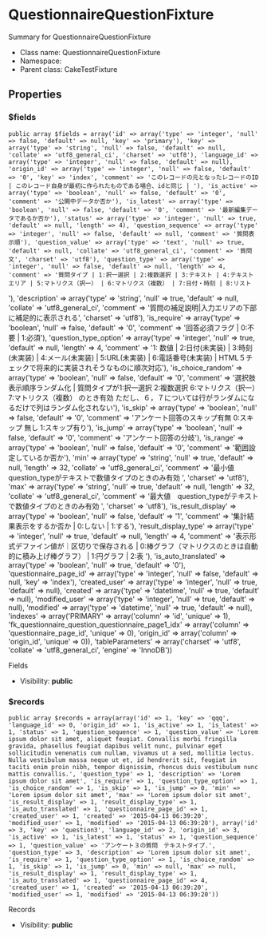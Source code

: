 QuestionnaireQuestionFixture
===============

Summary for QuestionnaireQuestionFixture




* Class name: QuestionnaireQuestionFixture
* Namespace: 
* Parent class: CakeTestFixture





Properties
----------


### $fields

    public array $fields = array('id' => array('type' => 'integer', 'null' => false, 'default' => null, 'key' => 'primary'), 'key' => array('type' => 'string', 'null' => false, 'default' => null, 'collate' => 'utf8_general_ci', 'charset' => 'utf8'), 'language_id' => array('type' => 'integer', 'null' => false, 'default' => null), 'origin_id' => array('type' => 'integer', 'null' => false, 'default' => '0', 'key' => 'index', 'comment' => 'このレコードの元となったレコードのID | このレコード自身が最初に作られたものである場合、idと同じ | '), 'is_active' => array('type' => 'boolean', 'null' => false, 'default' => '0', 'comment' => '公開中データか否か'), 'is_latest' => array('type' => 'boolean', 'null' => false, 'default' => '0', 'comment' => '最新編集データであるか否か'), 'status' => array('type' => 'integer', 'null' => true, 'default' => null, 'length' => 4), 'question_sequence' => array('type' => 'integer', 'null' => false, 'default' => null, 'comment' => '質問表示順'), 'question_value' => array('type' => 'text', 'null' => true, 'default' => null, 'collate' => 'utf8_general_ci', 'comment' => '質問文', 'charset' => 'utf8'), 'question_type' => array('type' => 'integer', 'null' => false, 'default' => null, 'length' => 4, 'comment' => '質問タイプ | 1:択一選択 | 2:複数選択 | 3:テキスト | 4:テキストエリア | 5:マトリクス（択一） | 6:マトリクス（複数） | 7:日付・時刻 | 8:リスト
'), 'description' => array('type' => 'string', 'null' => true, 'default' => null, 'collate' => 'utf8_general_ci', 'comment' => '質問の補足説明|入力エリアの下部に補足的に表示される', 'charset' => 'utf8'), 'is_require' => array('type' => 'boolean', 'null' => false, 'default' => '0', 'comment' => '回答必須フラグ | 0:不要 | 1:必須'), 'question_type_option' => array('type' => 'integer', 'null' => true, 'default' => null, 'length' => 4, 'comment' => '1: 数値 | 2:日付(未実装) | 3:時刻(未実装) | 4:メール(未実装) | 5:URL(未実装) | 6:電話番号(未実装) | HTML５チェックで将来的に実装されそうなものに順次対応'), 'is_choice_random' => array('type' => 'boolean', 'null' => false, 'default' => '0', 'comment' => '選択肢表示順序ランダム化 | 質問タイプが1:択一選択 2:複数選択 6:マトリクス（択一） 7:マトリクス（複数） のとき有効 ただし、６，７については行がランダムになるだけで列はランダム化されない'), 'is_skip' => array('type' => 'boolean', 'null' => false, 'default' => '0', 'comment' => 'アンケート回答のスキップ有無  0:スキップ 無し  1:スキップ有り'), 'is_jump' => array('type' => 'boolean', 'null' => false, 'default' => '0', 'comment' => 'アンケート回答の分岐'), 'is_range' => array('type' => 'boolean', 'null' => false, 'default' => '0', 'comment' => '範囲設定しているか否か'), 'min' => array('type' => 'string', 'null' => true, 'default' => null, 'length' => 32, 'collate' => 'utf8_general_ci', 'comment' => '最小値　question_typeがテキストで数値タイプのときのみ有効 ', 'charset' => 'utf8'), 'max' => array('type' => 'string', 'null' => true, 'default' => null, 'length' => 32, 'collate' => 'utf8_general_ci', 'comment' => '最大値　question_typeがテキストで数値タイプのときのみ有効 ', 'charset' => 'utf8'), 'is_result_display' => array('type' => 'boolean', 'null' => false, 'default' => '1', 'comment' => '集計結果表示をするか否か | 0:しない | 1:する'), 'result_display_type' => array('type' => 'integer', 'null' => true, 'default' => null, 'length' => 4, 'comment' => '表示形式デファイン値が｜区切りで保存される | 0:棒グラフ（マトリクスのときは自動的に積み上げ棒グラフ） | 1:円グラフ | 2:表
'), 'is_auto_translated' => array('type' => 'boolean', 'null' => true, 'default' => '0'), 'questionnaire_page_id' => array('type' => 'integer', 'null' => false, 'default' => null, 'key' => 'index'), 'created_user' => array('type' => 'integer', 'null' => true, 'default' => null), 'created' => array('type' => 'datetime', 'null' => true, 'default' => null), 'modified_user' => array('type' => 'integer', 'null' => true, 'default' => null), 'modified' => array('type' => 'datetime', 'null' => true, 'default' => null), 'indexes' => array('PRIMARY' => array('column' => 'id', 'unique' => 1), 'fk_questionnaire_question_questionnaire_page1_idx' => array('column' => 'questionnaire_page_id', 'unique' => 0), 'origin_id' => array('column' => 'origin_id', 'unique' => 0)), 'tableParameters' => array('charset' => 'utf8', 'collate' => 'utf8_general_ci', 'engine' => 'InnoDB'))

Fields



* Visibility: **public**


### $records

    public array $records = array(array('id' => 1, 'key' => 'qqq', 'language_id' => 0, 'origin_id' => 1, 'is_active' => 1, 'is_latest' => 1, 'status' => 1, 'question_sequence' => 1, 'question_value' => 'Lorem ipsum dolor sit amet, aliquet feugiat. Convallis morbi fringilla gravida, phasellus feugiat dapibus velit nunc, pulvinar eget sollicitudin venenatis cum nullam, vivamus ut a sed, mollitia lectus. Nulla vestibulum massa neque ut et, id hendrerit sit, feugiat in taciti enim proin nibh, tempor dignissim, rhoncus duis vestibulum nunc mattis convallis.', 'question_type' => 1, 'description' => 'Lorem ipsum dolor sit amet', 'is_require' => 1, 'question_type_option' => 1, 'is_choice_random' => 1, 'is_skip' => 1, 'is_jump' => 0, 'min' => 'Lorem ipsum dolor sit amet', 'max' => 'Lorem ipsum dolor sit amet', 'is_result_display' => 1, 'result_display_type' => 1, 'is_auto_translated' => 1, 'questionnaire_page_id' => 1, 'created_user' => 1, 'created' => '2015-04-13 06:39:20', 'modified_user' => 1, 'modified' => '2015-04-13 06:39:20'), array('id' => 3, 'key' => 'question3', 'language_id' => 2, 'origin_id' => 3, 'is_active' => 1, 'is_latest' => 1, 'status' => 1, 'question_sequence' => 1, 'question_value' => 'アンケート３の質問　テキストタイプ.', 'question_type' => 3, 'description' => 'Lorem ipsum dolor sit amet', 'is_require' => 1, 'question_type_option' => 1, 'is_choice_random' => 1, 'is_skip' => 1, 'is_jump' => 0, 'min' => null, 'max' => null, 'is_result_display' => 1, 'result_display_type' => 1, 'is_auto_translated' => 1, 'questionnaire_page_id' => 4, 'created_user' => 1, 'created' => '2015-04-13 06:39:20', 'modified_user' => 1, 'modified' => '2015-04-13 06:39:20'))

Records



* Visibility: **public**



